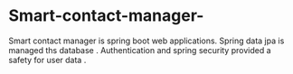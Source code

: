 # Smart-contact-manager-
Smart contact manager is spring boot web applications. Spring data jpa is managed ths database  . Authentication and spring security provided a safety for user data .
